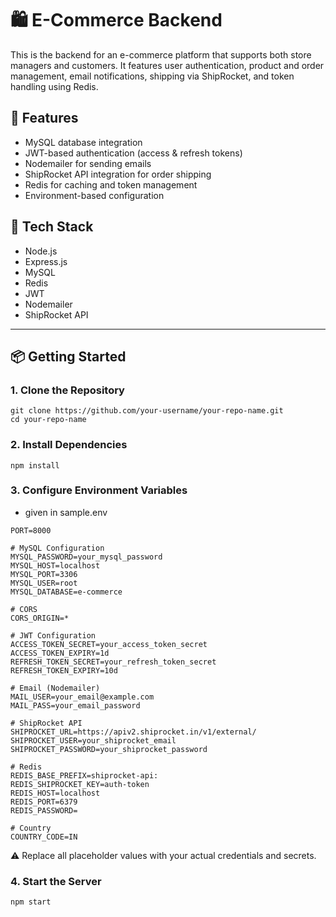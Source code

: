 # 🛍️ E-Commerce Backend

This is the backend for an e-commerce platform that supports both store managers and customers. It features user authentication, product and order management, email notifications, shipping via ShipRocket, and token handling using Redis.

## 🚀 Features

- MySQL database integration
- JWT-based authentication (access & refresh tokens)
- Nodemailer for sending emails
- ShipRocket API integration for order shipping
- Redis for caching and token management
- Environment-based configuration

## 🧰 Tech Stack

- Node.js
- Express.js
- MySQL
- Redis
- JWT
- Nodemailer
- ShipRocket API

---

## 📦 Getting Started

### 1. Clone the Repository

```
git clone https://github.com/your-username/your-repo-name.git
cd your-repo-name
```

### 2. Install Dependencies

```
npm install
```

### 3. Configure Environment Variables

- given in sample.env
```
PORT=8000

# MySQL Configuration
MYSQL_PASSWORD=your_mysql_password
MYSQL_HOST=localhost
MYSQL_PORT=3306
MYSQL_USER=root
MYSQL_DATABASE=e-commerce

# CORS
CORS_ORIGIN=*

# JWT Configuration
ACCESS_TOKEN_SECRET=your_access_token_secret
ACCESS_TOKEN_EXPIRY=1d
REFRESH_TOKEN_SECRET=your_refresh_token_secret
REFRESH_TOKEN_EXPIRY=10d

# Email (Nodemailer)
MAIL_USER=your_email@example.com
MAIL_PASS=your_email_password

# ShipRocket API
SHIPROCKET_URL=https://apiv2.shiprocket.in/v1/external/
SHIPROCKET_USER=your_shiprocket_email
SHIPROCKET_PASSWORD=your_shiprocket_password

# Redis
REDIS_BASE_PREFIX=shiprocket-api:
REDIS_SHIPROCKET_KEY=auth-token
REDIS_HOST=localhost
REDIS_PORT=6379
REDIS_PASSWORD=

# Country
COUNTRY_CODE=IN
```
⚠️ Replace all placeholder values with your actual credentials and secrets.

### 4. Start the Server

```
npm start

```
